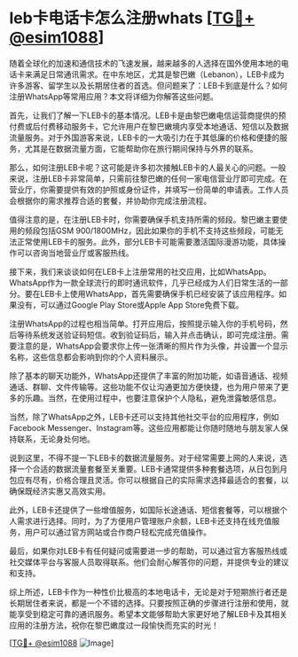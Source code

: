 # leb卡电话卡怎么注册whats [[TG💪+ @esim1088](https://t.me/s/esim1088)]

随着全球化的加速和通信技术的飞速发展，越来越多的人选择在国外使用本地的电话卡来满足日常通讯需求。在中东地区，尤其是黎巴嫩（Lebanon），LEB卡成为许多游客、留学生以及长期居住者的首选。但问题来了：LEB卡到底是什么？如何注册WhatsApp等常用应用？本文将详细为你解答这些问题。

首先，让我们了解一下LEB卡的基本情况。LEB卡是由黎巴嫩电信运营商提供的预付费或后付费移动服务卡，它允许用户在黎巴嫩境内享受本地通话、短信以及数据流量服务。对于外国游客来说，LEB卡的一大吸引力在于其低廉的价格和便捷的服务，尤其是在数据流量方面，它能帮助你在旅行期间保持与外界的联系。

那么，如何注册LEB卡呢？这可能是许多初次接触LEB卡的人最关心的问题。一般来说，注册LEB卡非常简单，只需前往黎巴嫩的任何一家电信营业厅即可完成。在营业厅，你需要提供有效的护照或身份证件，并填写一份简单的申请表。工作人员会根据你的需求推荐合适的套餐，并协助你完成注册流程。

值得注意的是，在注册LEB卡时，你需要确保手机支持所需的频段。黎巴嫩主要使用的频段包括GSM 900/1800MHz，因此如果你的手机不支持这些频段，可能无法正常使用LEB卡的服务。此外，部分LEB卡可能需要激活国际漫游功能，具体操作可以咨询当地营业厅或客服热线。

接下来，我们来谈谈如何在LEB卡上注册常用的社交应用，比如WhatsApp。WhatsApp作为一款全球流行的即时通讯软件，几乎已经成为人们日常生活的一部分。要在LEB卡上使用WhatsApp，首先需要确保手机已经安装了该应用程序。如果没有，可以通过Google Play Store或Apple App Store免费下载。

注册WhatsApp的过程也相当简单。打开应用后，按照提示输入你的手机号码，然后等待系统发送验证码短信。收到验证码后，输入并点击确认，即可完成注册。需要注意的是，WhatsApp会要求你上传一张清晰的照片作为头像，并设置一个显示名称，这些信息都会影响到你的个人资料展示。

除了基本的聊天功能外，WhatsApp还提供了丰富的附加功能，如语音通话、视频通话、群聊、文件传输等。这些功能不仅让沟通更加方便快捷，也为用户带来了更多的乐趣。当然，在使用过程中，也要注意保护个人隐私，避免泄露敏感信息。

当然，除了WhatsApp之外，LEB卡还可以支持其他社交平台的应用程序，例如Facebook Messenger、Instagram等。这些应用都能让你随时随地与朋友家人保持联系，无论身处何地。

说到这里，不得不提一下LEB卡的数据流量服务。对于经常需要上网的人来说，选择一个合适的数据流量套餐至关重要。LEB卡通常提供多种套餐选项，从日包到月包应有尽有，价格合理且灵活。你可以根据自己的实际需求选择最适合的套餐，以确保既经济实惠又高效实用。

此外，LEB卡还提供了一些增值服务，如国际长途通话、短信套餐等，可以根据个人需求进行选择。同时，为了方便用户管理账户余额，LEB卡还支持在线充值服务，用户可以通过官方网站或合作商户轻松完成充值操作。

最后，如果你对LEB卡有任何疑问或需要进一步的帮助，可以通过官方客服热线或社交媒体平台与客服人员取得联系。他们会耐心解答你的问题，并提供专业的建议和支持。

综上所述，LEB卡作为一种性价比极高的本地电话卡，无论是对于短期旅行者还是长期居住者来说，都是一个不错的选择。只要按照正确的步骤进行注册和使用，就能享受到稳定可靠的通讯服务。希望本文能够帮助大家更好地了解LEB卡及其相关应用的注册方法，祝你在黎巴嫩度过一段愉快而充实的时光！

[[TG💪+ @esim1088](https://t.me/s/esim1088) ![Image](https://i.postimg.cc/4NQfJmqS/Snipaste-2025-05-13-00-14-12.png)]